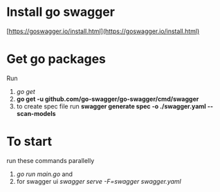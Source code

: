 # Install go swagger
[https://goswagger.io/install.html](https://goswagger.io/install.html)

# Get go packages
Run 
1) *go get*
2)   **go get -u github.com/go-swagger/go-swagger/cmd/swagger**
3) to create spec file run
 **swagger generate spec -o ./swagger.yaml --scan-models**

# To start
run these commands parallelly
1) *go run main.go* and  
2) for swagger ui *swagger serve -F=swagger swagger.yaml*
